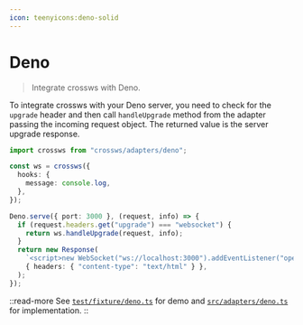 ```yaml
---
icon: teenyicons:deno-solid
---
```


# Deno

> Integrate crossws with Deno.

To integrate crossws with your Deno server, you need to check for the `upgrade` header and then call `handleUpgrade` method from the adapter passing the incoming request object. The returned value is the server upgrade response.

```ts
import crossws from "crossws/adapters/deno";

const ws = crossws({
  hooks: {
    message: console.log,
  },
});

Deno.serve({ port: 3000 }, (request, info) => {
  if (request.headers.get("upgrade") === "websocket") {
    return ws.handleUpgrade(request, info);
  }
  return new Response(
    `<script>new WebSocket("ws://localhost:3000").addEventListener("open", (e) => e.target.send("Hello from client!"));</script>`,
    { headers: { "content-type": "text/html" } },
  );
});
```

::read-more
See [`test/fixture/deno.ts`](./test/fixture/deno.ts) for demo and [`src/adapters/deno.ts`](./src/adapters/deno.ts) for implementation.
::
